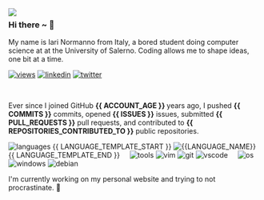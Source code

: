 <img align="left" src="https://github.com/orhun/orhun/assets/48630736/c1c23914-7112-4d22-ba7e-a0662a4706bd">

### Hi there ~ 👋

My name is Iari Normanno from Italy, a bored student doing computer science at at the University of Salerno.
Coding allows me to shape ideas, one bit at a time.

[![views](https://komarev.com/ghpvc/?username=wassupiari&style=flat&color=313131&label=views&abbreviated=tru)](github.com/wassupiari) [![linkedin](https://img.shields.io/badge/linkedin-313131?style=flat&logo=linkedin&labelColor=grey)](https://www.linkedin.com/in/iarinormanno/)
[![twitter](https://img.shields.io/badge/twitter-313131?style=flat&logo=x&labelColor=grey)](https://twitter.com/wtfiari)

<br>

Ever since I joined GitHub  <strong>{{ ACCOUNT_AGE }} </strong> years ago, I pushed <strong>{{ COMMITS }}</strong> commits, opened <strong>{{ ISSUES }}</strong> issues, submitted <strong>{{ PULL_REQUESTS }}</strong> pull requests, and contributed to <strong>{{ REPOSITORIES_CONTRIBUTED_TO }}</strong> public repositories.



![languages](https://img.shields.io/static/v1?label=&message=languages:&color=111&style=flat-square)
{{ LANGUAGE_TEMPLATE_START }}
![{{LANGUAGE_NAME}}](https://img.shields.io/static/v1?logo=&label=&message={{LANGUAGE_NAME:uri}}&color=313131&logoColor=AAA&style=flat)
{{ LANGUAGE_TEMPLATE_END }}
&nbsp;&nbsp;&nbsp;
![tools](https://img.shields.io/static/v1?label=&message=tools:&color=111&style=flat-square)
![vim](https://img.shields.io/static/v1?logo=vim&label=&message=vim&color=313131&logoColor=AAA&style=flat)
![git](https://img.shields.io/static/v1?logo=git&label=&message=git&color=313131&logoColor=AAA&style=flat)
![vscode](https://img.shields.io/static/v1?logo=visualstudiocode&label=&message=vscode&color=313131&logoColor=AAA&style=flat)
&nbsp;&nbsp;&nbsp;
![os](https://img.shields.io/static/v1?label=&message=OS:&color=111&style=flat-square)
![windows](https://img.shields.io/static/v1?logo=windows&label=&message=windows&color=313131&logoColor=AAA&style=flat)
![debian](https://img.shields.io/static/v1?logo=debian&label=&message=debian&color=313131&logoColor=AAA&style=flat)


I'm currently working on my personal website and trying to not procrastinate. 🩶
























